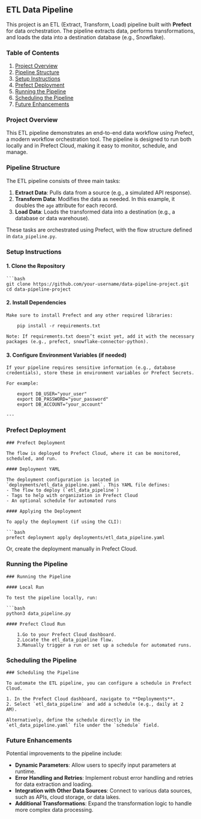 ## ETL Data Pipeline

This project is an ETL (Extract, Transform, Load) pipeline built with **Prefect** for data orchestration. The pipeline extracts data, performs transformations, and loads the data into a destination database (e.g., Snowflake).

### Table of Contents

1. [Project Overview](#project-overview)
2. [Pipeline Structure](#pipeline-structure)
3. [Setup Instructions](#setup-instructions)
4. [Prefect Deployment](#prefect-deployment)
5. [Running the Pipeline](#running-the-pipeline)
6. [Scheduling the Pipeline](#scheduling-the-pipeline)
7. [Future Enhancements](#future-enhancements)

### Project Overview

This ETL pipeline demonstrates an end-to-end data workflow using Prefect, a modern workflow orchestration tool. The pipeline is designed to run both locally and in Prefect Cloud, making it easy to monitor, schedule, and manage.

### Pipeline Structure

The ETL pipeline consists of three main tasks:

1. **Extract Data**: Pulls data from a source (e.g., a simulated API response).
2. **Transform Data**: Modifies the data as needed. In this example, it doubles the `age` attribute for each record.
3. **Load Data**: Loads the transformed data into a destination (e.g., a database or data warehouse).

These tasks are orchestrated using Prefect, with the flow structure defined in `data_pipeline.py`.

### Setup Instructions

#### 1. Clone the Repository

	```bash
	git clone https://github.com/your-username/data-pipeline-project.git
	cd data-pipeline-project

#### 2. Install Dependencies
	
	Make sure to install Prefect and any other required libraries:

		pip install -r requirements.txt

	Note: If requirements.txt doesn’t exist yet, add it with the necessary packages (e.g., prefect, snowflake-connector-python).

#### 3. Configure Environment Variables (if needed)
	
	If your pipeline requires sensitive information (e.g., database credentials), store these in environment variables or Prefect Secrets.

	For example:

		export DB_USER="your_user"
		export DB_PASSWORD="your_password"
		export DB_ACCOUNT="your_account"

	---

### Prefect Deployment

	### Prefect Deployment

	The flow is deployed to Prefect Cloud, where it can be monitored, scheduled, and run.

	#### Deployment YAML

	The deployment configuration is located in `deployments/etl_data_pipeline.yaml`. This YAML file defines:
	- The flow to deploy (`etl_data_pipeline`)
	- Tags to help with organization in Prefect Cloud
	- An optional schedule for automated runs

	#### Applying the Deployment

	To apply the deployment (if using the CLI):

	```bash
	prefect deployment apply deployments/etl_data_pipeline.yaml

Or, create the deployment manually in Prefect Cloud.

### Running the Pipeline

	### Running the Pipeline

	#### Local Run

	To test the pipeline locally, run:

	```bash
	python3 data_pipeline.py

	#### Prefect Cloud Run

		1.Go to your Prefect Cloud dashboard.
		2.Locate the etl_data_pipeline flow.
		3.Manually trigger a run or set up a schedule for automated runs.
	

### Scheduling the Pipeline

	### Scheduling the Pipeline

	To automate the ETL pipeline, you can configure a schedule in Prefect Cloud.

	1. In the Prefect Cloud dashboard, navigate to **Deployments**.
	2. Select `etl_data_pipeline` and add a schedule (e.g., daily at 2 AM).

	Alternatively, define the schedule directly in the `etl_data_pipeline.yaml` file under the `schedule` field.


### Future Enhancements

Potential improvements to the pipeline include:

- **Dynamic Parameters**: Allow users to specify input parameters at runtime.
- **Error Handling and Retries**: Implement robust error handling and retries for data extraction and loading.
- **Integration with Other Data Sources**: Connect to various data sources, such as APIs, cloud storage, or data lakes.
- **Additional Transformations**: Expand the transformation logic to handle more complex data processing.

